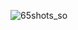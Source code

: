 ![65shots_so](https://github.com/ozkannbuyuk/js-exercises/assets/111967202/e41e1cfe-55c8-4d3f-9ed4-5212cf86038b)
